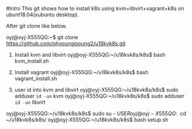 #Intro
This git shows how to install k8s using kvm+libvirt+vagrant+k8s on ubunt18.04(xubuntu desktop).

After git clone like below.

oyj@oyj-X555QG:~$ git clone https://github.com/ohyoungjooung2/u18kvk8s.git


1. Install kvm and libvirt
 oyj@oyj-X555QG:~/u18kvk8s/k8s$ bash kvm_install.sh 

2. Install vagrant
oyj@oyj-X555QG:~/u18kvk8s/k8s$ bash vagrant_install.sh 

3. user id into kvm and libvirt
oyj@oyj-X555QG:~/u18kvk8s/k8s$ sudo adduser `id -un` kvm
oyj@oyj-X555QG:~/u18kvk8s/k8s$ sudo adduser `id -un` libvirt

oyj@oyj-X555QG:~/u18kvk8s/k8s$ sudo su - $USER
oyj@oyj-X555QG:~$ cd ~/u18kvk8s/k8s/
oyj@oyj-X555QG:~/u18kvk8s/k8s$ bash setup.sh 


